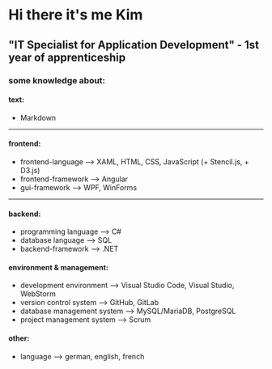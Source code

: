 # Hi there it's me Kim

## "IT Specialist for Application Development" - 1st year of apprenticeship

### some knowledge about:

#### text:
  -  Markdown

***

#### frontend:

  - frontend-language --> XAML, HTML, CSS, JavaScript (+ Stencil.js, + D3.js)
  - frontend-framework --> Angular
  - gui-framework --> WPF, WinForms

***

#### backend:

  - programming language --> C#
  - database language --> SQL
  - backend-framework --> .NET

#### environment & management:

  - development environment --> Visual Studio Code, Visual Studio, WebStorm
  - version control system --> GitHub, GitLab
  - database management system --> MySQL/MariaDB, PostgreSQL
  - project management system --> Scrum

#### other:

  - language --> german, english, french
